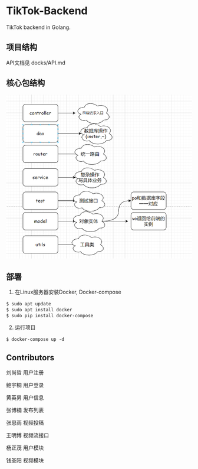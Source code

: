 # TikTok-Backend
TikTok backend in Golang.
## 项目结构
API文档见 docks/API.md

## 核心包结构

![image-20220522235352995](https://raw.githubusercontent.com/ShengYangCode/pic/master/img/image-20220522235352995.png)

## 部署
1. 在Linux服务器安装Docker, Docker-compose
```shell
$ sudo apt update
$ sudo apt install docker 
$ sudo pip install docker-compose
```
2. 运行项目
```shell
$ docker-compose up -d
```

## Contributors

刘尚哲 用户注册

鲍宇桐 用户登录

黄英男 用户信息

张博楠 发布列表

张思雨 视频投稿

王明博 视频流接口

杨正茂 用户模块

钱圣阳 视频模块


